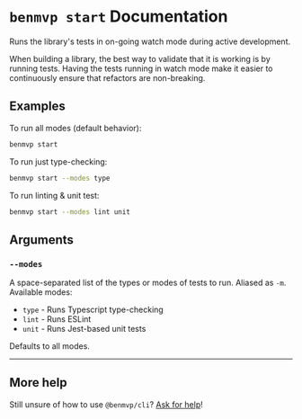 # `benmvp start` Documentation

Runs the library's tests in on-going watch mode during active development. 

When building a library, the best way to validate that it is working is by running tests. Having the tests running in watch mode make it easier to continuously ensure that refactors are non-breaking.

## Examples

To run all modes (default behavior):

```sh
benmvp start
```

To run just type-checking:

```sh
benmvp start --modes type
```

To run linting & unit test:

```sh
benmvp start --modes lint unit
```

## Arguments

### `--modes`

A space-separated list of the types or modes of tests to run. Aliased as `-m`. Available modes:

- `type` - Runs Typescript type-checking
- `lint` - Runs ESLint
- `unit` - Runs Jest-based unit tests

Defaults to all modes.

---

## More help

Still unsure of how to use `@benmvp/cli`? [Ask for help](https://github.com/benmvp/benmvp-cli/issues/new)!
